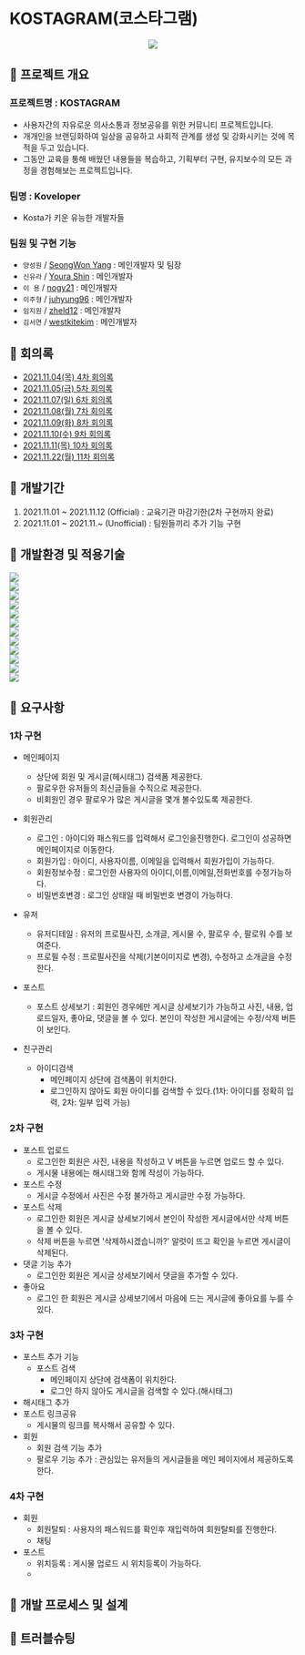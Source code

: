 # KOSTAGRAM(코스타그램)
<p align="center"><img src="https://user-images.githubusercontent.com/88620416/141291035-e2215d44-8d4e-444a-9315-5c2a83adfaac.png"></p>

## 🚀 프로젝트 개요
### 프로젝트명 : KOSTAGRAM
- 사용자간의 자유로운 의사소통과 정보공유를 위한 커뮤니티 프로젝트입니다.
- 개개인을 브랜딩화하여 일상을 공유하고 사회적 관계를 생성 및 강화시키는 것에 목적을 두고 있습니다.
- 그동안 교육을 통해 배웠던 내용들을 복습하고, 기획부터 구현, 유지보수의 모든 과정을 경험해보는 프로젝트입니다.

### 팀명 : Koveloper
- Kosta가 키운 유능한 개발자들

### 팀원 및 구현 기능
- `양성원` / [SeongWon Yang](https://github.com/seongwonyang) : 메인개발자 및 팀장<br>
- `신유라` / [Youra Shin](https://github.com/diverJenny) : 메인개발자
- `이 용` / [nogy21](https://github.com/nogy21) : 메인개발자
- `이주형` / [juhyung96](https://github.com/juhyung96) : 메인개발자
- `임지원` / [zheld12](https://github.com/zheld12) : 메인개발자
- `김서연` / [westkitekim](https://github.com/westkitekim) : 메인개발자

## 🚀 회의록
- [2021.11.04(목) 4차 회의록](https://github.com/diverJenny/KOSTAGRAM/wiki/2021.11.04(%EB%AA%A9)-%ED%9A%8C%EC%9D%98%EB%A1%9D)
- [2021.11.05(금) 5차 회의록](https://github.com/diverJenny/KOSTAGRAM/wiki/2021.11.05(%EA%B8%88)-%ED%9A%8C%EC%9D%98%EB%A1%9D)
- [2021.11.07(일) 6차 회의록](https://github.com/diverJenny/KOSTAGRAM/wiki/2021.11.07(%EC%9D%BC)-%ED%9A%8C%EC%9D%98%EB%A1%9D)
- [2021.11.08(월) 7차 회의록](https://github.com/diverJenny/KOSTAGRAM/wiki/2021.11.08(%EC%9B%94)-%ED%9A%8C%EC%9D%98%EB%A1%9D)
- [2021.11.09(화) 8차 회의록](https://github.com/diverJenny/KOSTAGRAM/wiki/2021.11.09(%ED%99%94)-%ED%9A%8C%EC%9D%98%EB%A1%9D)
- [2021.11.10(수) 9차 회의록](https://github.com/diverJenny/KOSTAGRAM/wiki/2021.11.10(%EC%88%98)-%ED%9A%8C%EC%9D%98%EB%A1%9D)
- [2021.11.11(목) 10차 회의록](https://github.com/diverJenny/KOSTAGRAM/wiki/2021.11.11(%EB%AA%A9)-%ED%9A%8C%EC%9D%98%EB%A1%9D)
- [2021.11.22(월) 11차 회의록](https://github.com/diverJenny/KOSTAGRAM/wiki/2021.11.22(%EC%9B%94)-%ED%9A%8C%EC%9D%98%EB%A1%9D)

## 🚀 개발기간 
1. 2021.11.01 ~ 2021.11.12 (Official) : 교육기관 마감기한(2차 구현까지 완료)
2. 2021.11.01 ~ 2021.11.~ (Unofficial) : 팀원들끼리 추가 기능 구현

## 🚀 개발환경 및 적용기술 
<img src="http://img.shields.io/badge/-git-black?&logo=git"><br>
<img src="http://img.shields.io/badge/-github-black?&logo=github"><br>
<img src="https://img.shields.io/badge/java-v1.8-007396?logo=java"><br>
<img src="https://img.shields.io/badge/Apache Tomcat-v8.5-F8DC75?logo=Apache Tomcat"><br>
<img src="https://img.shields.io/badge/javascript-ES6+-F7DF1E?logo=javascript"><br>
<img src="https://img.shields.io/badge/git-v2.32.2-F05032?logo=git"><br>
<img src="https://img.shields.io/badge/Oracle-v11-F80000?logo=Oracle"><br>
<img src="https://img.shields.io/badge/HTML5-v5-E34F26?logo=HTML5"><br>
<img src="https://img.shields.io/badge/CSS3-v3-1572B6?logo=CSS3"><br>
<img src="https://img.shields.io/badge/Bootstrap-v4-7952B3?logo=Bootstrap"><br>
<img src="https://img.shields.io/badge/Eclipse IDE-v4-2C2255?logo=Eclipse IDE"><br>
<img src="https://img.shields.io/badge/Trello--0052CC?logo=Trello"><br>



## 🚀 요구사항

### 1차 구현 
  - 메인페이지
    - 상단에 회원 및 게시글(헤시태그) 검색폼 제공한다.
    - 팔로우한 유저들의 최신글들을 수직으로 제공한다.
    - 비회원인 경우 팔로우가 많은 게시글을 몇개 볼수있도록 제공한다.
  - 회원관리
    - 로그인 : 아이디와 패스워드를 입력해서 로그인을진행한다. 로그인이 성공하면 메인페이지로 이동한다.
    - 회원가입 : 아이디, 사용자이름, 이메일을 입력해서 회원가입이 가능하다.
    - 회원정보수정 : 로그인한 사용자의 아이디,이름,이메일,전화번호를 수정가능하다.
    - 비밀번호변경 : 로그인 상태일 때 비밀번호 변경이 가능하다.

  - 유저 
    - 유저디테일 : 유저의 프로필사진, 소개글, 게시물 수, 팔로우 수, 팔로워 수를 보여준다.
    - 프로필 수정 : 프로필사진을 삭제(기본이미지로 변경), 수정하고 소개글을 수정한다.  
  - 포스트 
    - 포스트 상세보기 : 회원인 경우에만 게시글 상세보기가 가능하고 사진, 내용, 업로드일자, 좋아요, 댓글을 볼 수 있다.
  본인이 작성한 게시글에는 수정/삭제 버튼이 보인다.
  - 친구관리 
    - 아이디검색 
      - 메인페이지 상단에 검색폼이 위치한다.
      - 로그인하지 않아도 회원 아이디를 검색할 수 있다.(1차: 아이디를 정확히 입력, 2차: 일부 입력 가능)

  
  ### 2차 구현 
  - 포스트 업로드 
    - 로그인한 회원은 사진, 내용을 작성하고 V 버튼을 누르면 업로드 할 수 있다.
    - 게시물 내용에는 해시태그와 함께 작성이 가능하다.
  - 포스트 수정 
    - 게시글 수정에서 사진은 수정 불가하고 게시글만 수정 가능하다. 
  - 포스트 삭제
    - 로그인한 회원은 게시글 상세보기에서 본인이 작성한 게시글에서만 삭제 버튼을 볼 수 있다.
    - 삭제 버튼을 누르면 '삭제하시겠습니까?' 알럿이 뜨고 확인을 누르면 게시글이 삭제된다.
  - 댓글 기능 추가 
    - 로그인한 회원은 게시글 상세보기에서 댓글을 추가할 수 있다.
  - 좋아요 
    - 로그인 한 회원은 게시글 상세보기에서 마음에 드는 게시글에 좋아요를 누를 수 있다.

  ### 3차 구현 
  - 포스트 추가 기능 
    - 포스트 검색
      - 메인페이지 상단에 검색폼이 위치한다.
      - 로그인 하지 않아도 게시글을 검색할 수 있다.(해시태그)
  - 해시태그 추가 
  - 포스트 링크공유 
    - 게시물의 링크를 복사해서 공유할 수 있다.
  - 회원 
    - 회원 검색 기능 추가 
    - 팔로우 기능 추가 : 관심있는 유저들의 게시글들을 메인 페이지에서 제공하도록 한다.

  
  ### 4차 구현 
  - 회원 
    - 회원탈퇴 : 사용자의 패스워드를 확인후 재입력하여 회원탈퇴를 진행한다.
    - 채팅
  - 포스트 
    - 위치등록 : 게시물 업로드 시 위치등록이 가능하다.
    - 
## 🚀 개발 프로세스 및 설계

## 🚀 트러블슈팅



